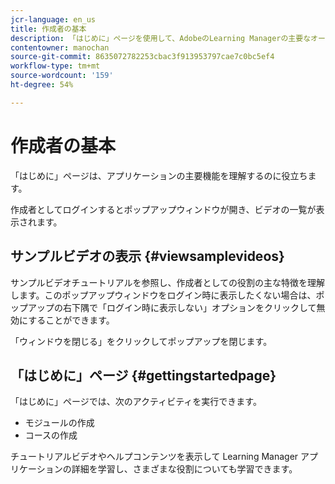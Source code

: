 ```yaml
---
jcr-language: en_us
title: 作成者の基本
description: 「はじめに」ページを使用して、AdobeのLearning Managerの主要なオーサリング機能に移動します。
contentowner: manochan
source-git-commit: 8635072782253cbac3f913953797cae7c0bc5ef4
workflow-type: tm+mt
source-wordcount: '159'
ht-degree: 54%

---
```




# 作成者の基本

「はじめに」ページは、アプリケーションの主要機能を理解するのに役立ちます。

作成者としてログインするとポップアップウィンドウが開き、ビデオの一覧が表示されます。

## サンプルビデオの表示 {#viewsamplevideos}

サンプルビデオチュートリアルを参照し、作成者としての役割の主な特徴を理解します。このポップアップウィンドウをログイン時に表示したくない場合は、ポップアップの右下隅で「ログイン時に表示しない」オプションをクリックして無効にすることができます。

「ウィンドウを閉じる」をクリックしてポップアップを閉じます。

<!--![](assets/welcome-videos.png)-->

## 「はじめに」ページ {#gettingstartedpage}

「はじめに」ページでは、次のアクティビティを実行できます。

* モジュールの作成
* コースの作成

チュートリアルビデオやヘルプコンテンツを表示して Learning Manager アプリケーションの詳細を学習し、さまざまな役割についても学習できます。

<!--![](assets/author-experienceprime.png)-->

